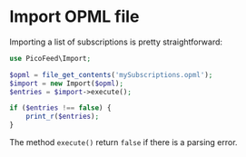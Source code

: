 Import OPML file
================

Importing a list of subscriptions is pretty straightforward:

```php
use PicoFeed\Import;

$opml = file_get_contents('mySubscriptions.opml');
$import = new Import($opml);
$entries = $import->execute();

if ($entries !== false) {
    print_r($entries);
}

```

The method `execute()` return `false` if there is a parsing error.
